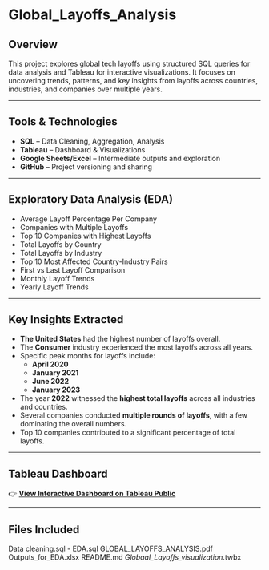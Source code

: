 # Global_Layoffs_Analysis

## Overview
This project explores global tech layoffs using structured SQL queries for data analysis and Tableau for interactive visualizations. It focuses on uncovering trends, patterns, and key insights from layoffs across countries, industries, and companies over multiple years.

---

## Tools & Technologies
- **SQL** – Data Cleaning, Aggregation, Analysis
- **Tableau** – Dashboard & Visualizations
- **Google Sheets/Excel** – Intermediate outputs and exploration
- **GitHub** – Project versioning and sharing

---

## Exploratory Data Analysis (EDA)
- Average Layoff Percentage Per Company
- Companies with Multiple Layoffs
- Top 10 Companies with Highest Layoffs
- Total Layoffs by Country
- Total Layoffs by Industry
- Top 10 Most Affected Country-Industry Pairs
- First vs Last Layoff Comparison
- Monthly Layoff Trends
- Yearly Layoff Trends

---

## Key Insights Extracted
- **The United States** had the highest number of layoffs overall.
- The **Consumer** industry experienced the most layoffs across all years.
- Specific peak months for layoffs include:
  - **April 2020**
  - **January 2021**
  - **June 2022**
  - **January 2023**
- The year **2022** witnessed the **highest total layoffs** across all industries and countries.
- Several companies conducted **multiple rounds of layoffs**, with a few dominating the overall numbers.
- Top 10 companies contributed to a significant percentage of total layoffs.

---

## Tableau Dashboard
👉 **[View Interactive Dashboard on Tableau Public](https://public.tableau.com/views/_Globaal_Layoffs_visualization_/Introduction?:language=en-US&:sid=&:redirect=auth&:display_count=n&:origin=viz_share_link)**  

---

## Files Included
Data cleaning.sql -
EDA.sql
GLOBAL_LAYOFFS_ANALYSIS.pdf
Outputs_for_EDA.xlsx
README.md
_Globaal_Layoffs_visualization_.twbx

